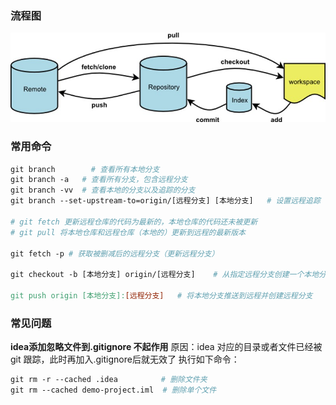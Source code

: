 
### 流程图
![git](img/git.jpg)

### 常用命令

```makefile
git branch 		  # 查看所有本地分支
git branch -a  	# 查看所有分支，包含远程分支
git branch -vv	# 查看本地的分支以及追踪的分支
git branch --set-upstream-to=origin/[远程分支] [本地分支] 	# 设置远程追踪

# git fetch 更新远程仓库的代码为最新的，本地仓库的代码还未被更新
# git pull 将本地仓库和远程仓库（本地的）更新到远程的最新版本

git fetch -p # 获取被删减后的远程分支（更新远程分支）

git checkout -b [本地分支] origin/[远程分支]	# 从指定远程分支创建一个本地分支并关联远程分支

git push origin [本地分支]:[远程分支]	# 将本地分支推送到远程并创建远程分支
```



### 常见问题

**idea添加忽略文件到.gitignore 不起作用**
原因：idea 对应的目录或者文件已经被 git 跟踪，此时再加入.gitignore后就无效了
执行如下命令：

```makefile
git rm -r --cached .idea   　　　　# 删除文件夹
git rm --cached demo-project.iml  # 删除单个文件
```

